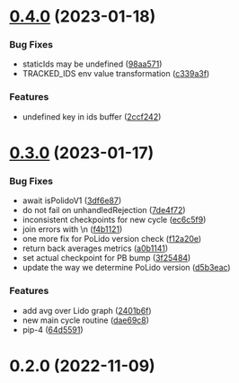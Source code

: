 # [0.4.0](https://github.com/lidofinance/polygon-validators-monitoring/compare/0.3.0...0.4.0) (2023-01-18)


### Bug Fixes

* staticIds may be undefined ([98aa571](https://github.com/lidofinance/polygon-validators-monitoring/commit/98aa5712603e6c8a11d936a8943ed42c15cba137))
* TRACKED_IDS env value transformation ([c339a3f](https://github.com/lidofinance/polygon-validators-monitoring/commit/c339a3fe54bd3db8091ebec8127cee731a497b6d))


### Features

* undefined key in ids buffer ([2ccf242](https://github.com/lidofinance/polygon-validators-monitoring/commit/2ccf242b92e8df087392b68f94655e023226a53d))



# [0.3.0](https://github.com/lidofinance/polygon-validators-monitoring/compare/0.2.0...0.3.0) (2023-01-17)


### Bug Fixes

* await isPolidoV1 ([3df6e87](https://github.com/lidofinance/polygon-validators-monitoring/commit/3df6e87c40a82fc8df665d181d62c31886e39062))
* do not fail on unhandledRejection ([7de4f72](https://github.com/lidofinance/polygon-validators-monitoring/commit/7de4f72e8e193e48fb5c512285006309a0ff26b4))
* inconsistent checkpoints for new cycle ([ec6c5f9](https://github.com/lidofinance/polygon-validators-monitoring/commit/ec6c5f9b26c26a26db8ae1d6fcee97a7b0b41031))
* join errors with \n ([f4b1121](https://github.com/lidofinance/polygon-validators-monitoring/commit/f4b112106b014bca5cfeda7068fac9243264974f))
* one more fix for PoLido version check ([f12a20e](https://github.com/lidofinance/polygon-validators-monitoring/commit/f12a20e15684e7c1b9a7ed8979e26a1e65a9913b))
* return back averages metrics ([a0b1141](https://github.com/lidofinance/polygon-validators-monitoring/commit/a0b1141e371a15d220b90b08d674aa97b907445e))
* set actual checkpoint for PB bump ([3f25484](https://github.com/lidofinance/polygon-validators-monitoring/commit/3f254844f735b9326beb5681aadc89507b892a7f))
* update the way we determine PoLido version ([d5b3eac](https://github.com/lidofinance/polygon-validators-monitoring/commit/d5b3eac6f9883a94e9345398574c1db885e91395))


### Features

* add avg over Lido graph ([2401b6f](https://github.com/lidofinance/polygon-validators-monitoring/commit/2401b6f75d48cd64ce912e595e0870a11b08e6b4))
* new main cycle routine ([dae69c8](https://github.com/lidofinance/polygon-validators-monitoring/commit/dae69c8f4105f14b38c0db68bc07aeab7be9d44f))
* pip-4 ([64d5591](https://github.com/lidofinance/polygon-validators-monitoring/commit/64d5591c1807b5c6cb822075cebcbe9a2785e462))



# 0.2.0 (2022-11-09)



